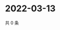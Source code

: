 # 2022-03-13

共 0 条

<!-- BEGIN WEIBO -->
<!-- 最后更新时间 Sun Mar 13 2022 20:19:07 GMT+0800 (China Standard Time) -->

<!-- END WEIBO -->
